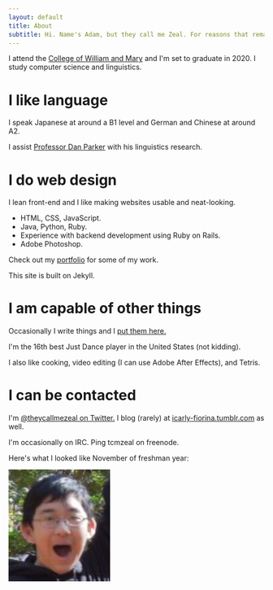 ```yaml
---
layout: default
title: About
subtitle: Hi. Name's Adam, but they call me Zeal. For reasons that remain unknown to this day.
---
```


I attend the [College of William and Mary](http://wm.edu) and I'm set to graduate in 2020. I study computer science and linguistics.

# I like language

I speak Japanese at around a B1 level and German and Chinese at around A2.

I assist [Professor Dan Parker](http://parker.blogs.wm.edu) with his linguistics research.

# I do web design

I lean front-end and I like making websites usable and neat-looking.

* HTML, CSS, JavaScript.
* Java, Python, Ruby.
* Experience with backend development using Ruby on Rails.
* Adobe Photoshop.

Check out my [portfolio](portfolio.html) for some of my work.

This site is built on Jekyll.

# I am capable of other things

Occasionally I write things and I [put them here.](writing.html)

I'm the 16th best Just Dance player in the United States (not kidding).

I also like cooking, video editing (I can use Adobe After Effects), and Tetris.

# I can be contacted

I'm [@theycallmezeal on Twitter.](http://twitter.com/theycallmezeal) I blog (rarely) at [icarly-fiorina.tumblr.com](http://icarly-fiorina.tumblr.com) as well.

I'm occasionally on IRC. Ping tcmzeal on freenode.

Here's what I looked like November of freshman year:

![My hideous face](images/myhideousface.png)
